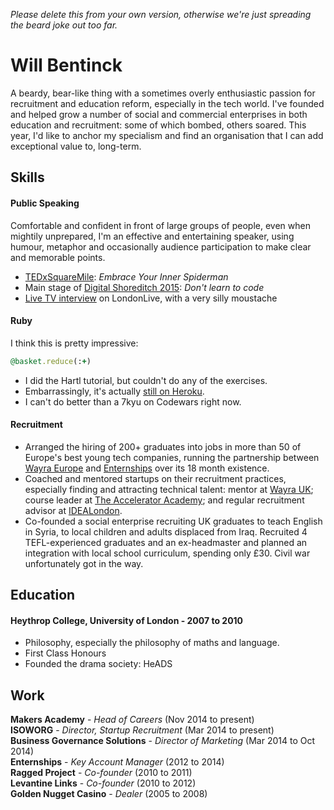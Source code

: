 *Please delete this from your own version, otherwise we're just spreading the beard joke out too far.*

# Will Bentinck

A beardy, bear-like thing with a sometimes overly enthusiastic passion for recruitment and education reform, especially in the tech world. I've founded and helped grow a number of social and commercial enterprises in both education and recruitment: some of which bombed, others soared. This year, I'd like to anchor my specialism and find an organisation that I can add exceptional value to, long-term.

## Skills

#### Public Speaking

Comfortable and confident in front of large groups of people, even when mightily unprepared, I'm an effective and entertaining speaker, using humour, metaphor and occasionally audience participation to make clear and memorable points.

- [TEDxSquareMile](https://www.youtube.com/watch?v=j6eOT0nxQJ0): *Embrace Your Inner Spiderman*
- Main stage of [Digital Shoreditch 2015](https://youtu.be/HrvmTTbWi9w): *Don't learn to code*
- [Live TV interview](http://www.londonlive.co.uk/news/helping-kick-start-an-educational-revolution) on LondonLive, with a very silly moustache

#### Ruby

I think this is pretty impressive:
``` ruby
@basket.reduce(:+)
```

- I did the Hartl tutorial, but couldn't do any of the exercises.
- Embarrassingly, it's actually [still on Heroku](http://fierce-bastion-1684.heroku.com/).
- I can't do better than a 7kyu on Codewars right now.

#### Recruitment

- Arranged the hiring of 200+ graduates into jobs in more than 50 of Europe's best young tech companies, running the partnership between [Wayra Europe](http://wayra.co/) and [Enternships](http://www.enternships.com/) over its 18 month existence.
- Coached and mentored startups on their recruitment practices, especially finding and attracting technical talent: mentor at [Wayra UK](http://wayra.co/uk/); course leader at [The Accelerator Academy](http://acceleratoracademy.com/); and regular recruitment advisor at [IDEALondon](http://www.idea-london.co.uk/).
- Co-founded a social enterprise recruiting UK graduates to teach English in Syria, to local children and adults displaced from Iraq. Recruited 4 TEFL-experienced graduates and an ex-headmaster and planned an integration with local school curriculum, spending only £30. Civil war unfortunately got in the way.

## Education

#### Heythrop College, University of London - 2007 to 2010

- Philosophy, especially the philosophy of maths and language.
- First Class Honours
- Founded the drama society: HeADS

## Work

**Makers Academy** - *Head of Careers* (Nov 2014 to present)  
**ISOWORG** - *Director, Startup Recruitment* (Mar 2014 to present)  
**Business Governance Solutions** - *Director of Marketing* (Mar 2014 to Oct 2014)  
**Enternships** - *Key Account Manager* (2012 to 2014)  
**Ragged Project** - *Co-founder* (2010 to 2011)  
**Levantine Links** - *Co-founder* (2010 to 2012)  
**Golden Nugget Casino** - *Dealer* (2005 to 2008)  
